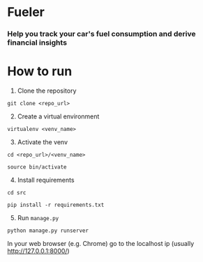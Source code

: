 # Fueler
### Help you track your car's fuel consumption and derive financial insights

# How to run
1. Clone the repository
```
git clone <repo_url>
```
2. Create a virtual environment
```
virtualenv <venv_name>
```
3. Activate the venv
```
cd <repo_url>/<venv_name>
```

```
source bin/activate
```
4. Install requirements
```
cd src
```

```
pip install -r requirements.txt
```


5. Run `manage.py`


```
python manage.py runserver
```

In your web browser (e.g. Chrome) go to the localhost ip (usually http://127.0.0.1:8000/)
